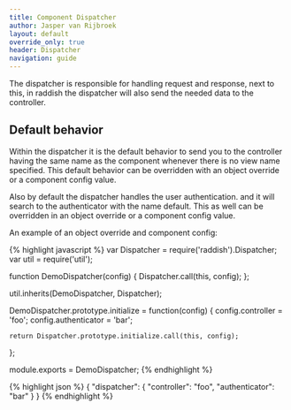 ```yaml
---
title: Component Dispatcher
author: Jasper van Rijbroek
layout: default
override_only: true
header: Dispatcher
navigation: guide
---
```


The dispatcher is responsible for handling request and response, next to this, in raddish the dispatcher will also send the needed data to the controller.

## Default behavior
Within the dispatcher it is the default behavior to send you to the controller having the same name as the component whenever there is no view name specified.
This default behavior can be overridden with an object override or a component config value.

Also by default the dispatcher handles the user authentication. and it will search to the authenticator with the name default.
This as well can be overridden in an object override or a component config value.

An example of an object override and component config:

<div class="row">
    <div class="col-md-6">
{% highlight javascript %}
var Dispatcher  = require('raddish').Dispatcher;
var util        = require('util');

function DemoDispatcher(config) {
    Dispatcher.call(this, config);
};

util.inherits(DemoDispatcher, Dispatcher);

DemoDispatcher.prototype.initialize = function(config) {
    config.controller = 'foo';
    config.authenticator = 'bar';

    return Dispatcher.prototype.initialize.call(this, config);
};

module.exports = DemoDispatcher;
{% endhighlight %}
    </div>
    <div class="col-md-6">
{% highlight json %}
{
    "dispatcher": {
        "controller": "foo",
        "authenticator": "bar"
    }
}
{% endhighlight %}
    </div>
</div>